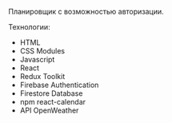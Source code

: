 Планировщик с возможностью авторизации.

Технологии:
 - HTML
 - CSS Modules
 - Javascript
 - React
 - Redux Toolkit
 - Firebase Authentication
 - Firestore Database
 - npm react-calendar
 - API OpenWeather


